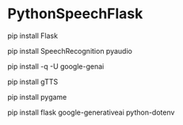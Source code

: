 # PythonSpeechFlask

pip install Flask

pip install SpeechRecognition pyaudio

pip install -q -U google-genai

pip install gTTS

pip install pygame




pip install flask google-generativeai python-dotenv